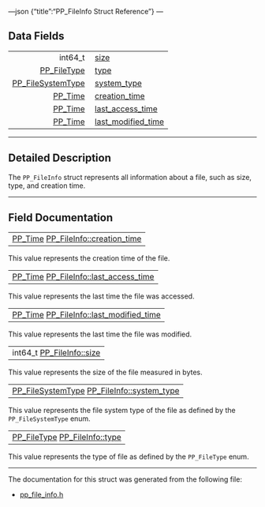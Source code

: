 —json {“title”:“PP\_FileInfo Struct Reference”} —

Data Fields
-----------

<table><tbody><tr class="odd"><td style="text-align: right;">int64_t </td><td><a href="/docs/native-client/pepper_beta/c/struct_p_p___file_info#a8e477e77e1938f657ae282139f628368" class="el">size</a></td></tr><tr class="even"><td style="text-align: right;"><a href="/docs/native-client/pepper_beta/c/group___enums#ga36f6dfbe9c1e98540c5247f790746427" class="el">PP_FileType</a> </td><td><a href="/docs/native-client/pepper_beta/c/struct_p_p___file_info#a2b38985af2a482ddd196cd40b13378f5" class="el">type</a></td></tr><tr class="odd"><td style="text-align: right;"><a href="/docs/native-client/pepper_beta/c/group___enums#ga87b353f2ec8935c9c3294daff612c145" class="el">PP_FileSystemType</a> </td><td><a href="/docs/native-client/pepper_beta/c/struct_p_p___file_info#a02a26955ced1a31ba23806c7cc22676a" class="el">system_type</a></td></tr><tr class="even"><td style="text-align: right;"><a href="/docs/native-client/pepper_beta/c/group___typedefs#ga537b277d2116e42b6acfe9323d40e1a0" class="el">PP_Time</a> </td><td><a href="/docs/native-client/pepper_beta/c/struct_p_p___file_info#ae440d0229864ae7eed164cce2e517c1c" class="el">creation_time</a></td></tr><tr class="odd"><td style="text-align: right;"><a href="/docs/native-client/pepper_beta/c/group___typedefs#ga537b277d2116e42b6acfe9323d40e1a0" class="el">PP_Time</a> </td><td><a href="/docs/native-client/pepper_beta/c/struct_p_p___file_info#aa28b1c96d04220ed40f711126032ad20" class="el">last_access_time</a></td></tr><tr class="even"><td style="text-align: right;"><a href="/docs/native-client/pepper_beta/c/group___typedefs#ga537b277d2116e42b6acfe9323d40e1a0" class="el">PP_Time</a> </td><td><a href="/docs/native-client/pepper_beta/c/struct_p_p___file_info#a08c89b213b808c573fbe98079bab7a56" class="el">last_modified_time</a></td></tr></tbody></table>

------------------------------------------------------------------------

<span id="details" class="anchor" style="margin: 0;"></span>

Detailed Description
--------------------

The `PP_FileInfo` struct represents all information about a file, such as size, type, and creation time.

------------------------------------------------------------------------

Field Documentation
-------------------

<span id="ae440d0229864ae7eed164cce2e517c1c" class="anchor" style="margin: 0;"></span>

<table><tbody><tr class="odd"><td><a href="/docs/native-client/pepper_beta/c/group___typedefs#ga537b277d2116e42b6acfe9323d40e1a0" class="el">PP_Time</a> <a href="/docs/native-client/pepper_beta/c/struct_p_p___file_info#ae440d0229864ae7eed164cce2e517c1c" class="el">PP_FileInfo::creation_time</a></td></tr></tbody></table>

This value represents the creation time of the file.

<span id="aa28b1c96d04220ed40f711126032ad20" class="anchor" style="margin: 0;"></span>

<table><tbody><tr class="odd"><td><a href="/docs/native-client/pepper_beta/c/group___typedefs#ga537b277d2116e42b6acfe9323d40e1a0" class="el">PP_Time</a> <a href="/docs/native-client/pepper_beta/c/struct_p_p___file_info#aa28b1c96d04220ed40f711126032ad20" class="el">PP_FileInfo::last_access_time</a></td></tr></tbody></table>

This value represents the last time the file was accessed.

<span id="a08c89b213b808c573fbe98079bab7a56" class="anchor" style="margin: 0;"></span>

<table><tbody><tr class="odd"><td><a href="/docs/native-client/pepper_beta/c/group___typedefs#ga537b277d2116e42b6acfe9323d40e1a0" class="el">PP_Time</a> <a href="/docs/native-client/pepper_beta/c/struct_p_p___file_info#a08c89b213b808c573fbe98079bab7a56" class="el">PP_FileInfo::last_modified_time</a></td></tr></tbody></table>

This value represents the last time the file was modified.

<span id="a8e477e77e1938f657ae282139f628368" class="anchor" style="margin: 0;"></span>

<table><tbody><tr class="odd"><td>int64_t <a href="/docs/native-client/pepper_beta/c/struct_p_p___file_info#a8e477e77e1938f657ae282139f628368" class="el">PP_FileInfo::size</a></td></tr></tbody></table>

This value represents the size of the file measured in bytes.

<span id="a02a26955ced1a31ba23806c7cc22676a" class="anchor" style="margin: 0;"></span>

<table><tbody><tr class="odd"><td><a href="/docs/native-client/pepper_beta/c/group___enums#ga87b353f2ec8935c9c3294daff612c145" class="el">PP_FileSystemType</a> <a href="/docs/native-client/pepper_beta/c/struct_p_p___file_info#a02a26955ced1a31ba23806c7cc22676a" class="el">PP_FileInfo::system_type</a></td></tr></tbody></table>

This value represents the file system type of the file as defined by the `PP_FileSystemType` enum.

<span id="a2b38985af2a482ddd196cd40b13378f5" class="anchor" style="margin: 0;"></span>

<table><tbody><tr class="odd"><td><a href="/docs/native-client/pepper_beta/c/group___enums#ga36f6dfbe9c1e98540c5247f790746427" class="el">PP_FileType</a> <a href="/docs/native-client/pepper_beta/c/struct_p_p___file_info#a2b38985af2a482ddd196cd40b13378f5" class="el">PP_FileInfo::type</a></td></tr></tbody></table>

This value represents the type of file as defined by the `PP_FileType` enum.

------------------------------------------------------------------------

The documentation for this struct was generated from the following file:

-   <a href="/docs/native-client/pepper_beta/c/pp__file__info_8h/" class="el">pp_file_info.h</a>
